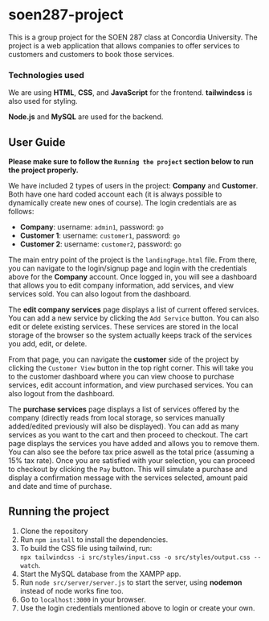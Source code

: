 # soen287-project

This is a group project for the SOEN 287 class at Concordia University. The project is a web application that allows companies to offer services to customers and customers to book those services.



### Technologies used

We are using **HTML**, **CSS**, and **JavaScript** for the frontend. **tailwindcss** is also used for styling.

**Node.js** and **MySQL** are used for the backend.

## User Guide

**Please make sure to follow the `Running the project` section below to run the project properly.**

We have included 2 types of users in the project: **Company** and **Customer**. Both have one hard coded account each (it is always possible to dynamically create new ones of course). The login credentials are as follows:<br>

- **Company**: username: `admin1`, password: `go`<br>
- **Customer 1**: username: `customer1`, password: `go`<br>
- **Customer 2**: username: `customer2`, password: `go`<br>

The main entry point of the project is the `landingPage.html` file. From there, you can navigate to the login/signup page and login with the credentials above for the **Company** account. Once logged in, you will see a dashboard that allows you to edit company information, add services, and view services sold. You can also logout from the dashboard.

The **edit company services** page displays a list of current offered services. You can add a new service by clicking the `Add Service` button. You can also edit or delete existing services. These services are stored in the local storage of the browser so the system actually keeps track of the services you add, edit, or delete.

From that page, you can navigate the **customer** side of the project by clicking the `Customer View` button in the top right corner. This will take you to the customer dashboard where you can view choose to purchase services, edit account information, and view purchased services. You can also logout from the dashboard.

The **purchase services** page displays a list of services offered by the company (directly reads from local storage, so services manually added/edited previously will also be displayed). You can add as many services as you want to the cart and then proceed to checkout. The cart page displays the services you have added and allows you to remove them. You can also see the before tax price aswell as the total price (assuming a 15% tax rate). Once you are satisfied with your selection, you can proceed to checkout by clicking the `Pay` button. This will simulate a purchase and display a confirmation message with the services selected, amount paid and date and time of purchase.

## Running the project

1. Clone the repository
2. Run `npm install` to install the dependencies.
3. To build the CSS file using tailwind, run:<br>`npx tailwindcss -i src/styles/input.css -o src/styles/output.css --watch`.
4. Start the MySQL database from the XAMPP app.
5. Run `node src/server/server.js` to start the server, using **nodemon** instead of node works fine too.
6. Go to `localhost:3000` in your browser.
7. Use the login credentials mentioned above to login or create your own.

